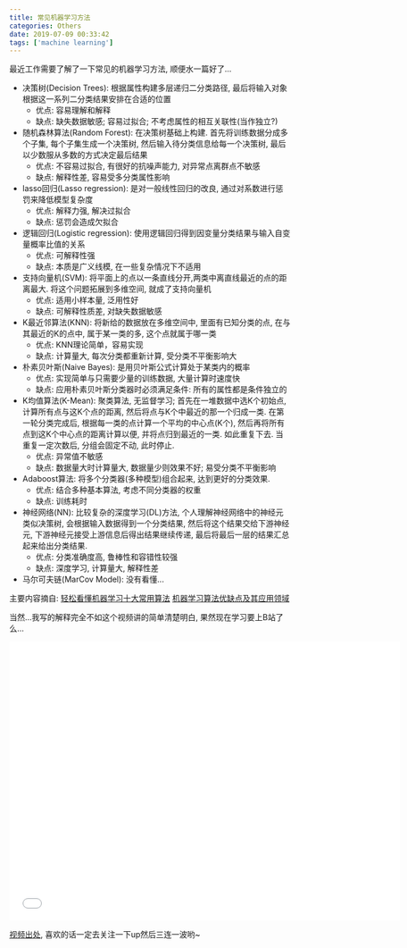 ```yaml
---
title: 常见机器学习方法
categories: Others
date: 2019-07-09 00:33:42
tags: ['machine learning']
---
```


最近工作需要了解了一下常见的机器学习方法, 顺便水一篇好了...

<!-- more -->

- 决策树(Decision Trees): 根据属性构建多层递归二分类路径, 最后将输入对象根据这一系列二分类结果安排在合适的位置
  + 优点: 容易理解和解释
  + 缺点: 缺失数据敏感; 容易过拟合; 不考虑属性的相互关联性(当作独立?)
- 随机森林算法(Random Forest): 在决策树基础上构建. 首先将训练数据分成多个子集, 每个子集生成一个决策树, 然后输入待分类信息给每一个决策树, 最后以少数服从多数的方式决定最后结果
  + 优点: 不容易过拟合, 有很好的抗噪声能力, 对异常点离群点不敏感
  + 缺点: 解释性差, 容易受多分类属性影响
- lasso回归(Lasso regression): 是对一般线性回归的改良, 通过对系数进行惩罚来降低模型复杂度
  + 优点: 解释力强, 解决过拟合
  + 缺点: 惩罚会造成欠拟合
- 逻辑回归(Logistic regression): 使用逻辑回归得到因变量分类结果与输入自变量概率比值的关系
  + 优点: 可解释性强
  + 缺点: 本质是广义线模, 在一些复杂情况下不适用
- 支持向量机(SVM): 将平面上的点以一条直线分开,两类中离直线最近的点的距离最大. 将这个问题拓展到多维空间, 就成了支持向量机
  + 优点: 适用小样本量, 泛用性好
  + 缺点: 可解释性质差, 对缺失数据敏感
- K最近邻算法(KNN): 将新给的数据放在多维空间中, 里面有已知分类的点, 在与其最近的K的点中, 属于某一类的多, 这个点就属于哪一类
  + 优点: KNN理论简单，容易实现
  + 缺点: 计算量大, 每次分类都重新计算, 受分类不平衡影响大
- 朴素贝叶斯(Naive Bayes): 是用贝叶斯公式计算处于某类内的概率
  + 优点: 实现简单与只需要少量的训练数据, 大量计算时速度快
  + 缺点: 应用朴素贝叶斯分类器时必须满足条件: 所有的属性都是条件独立的
- K均值算法(K-Mean): 聚类算法, 无监督学习; 首先在一堆数据中选K个初始点, 计算所有点与这K个点的距离, 然后将点与K个中最近的那一个归成一类. 在第一轮分类完成后, 根据每一类的点计算一个平均的中心点(K个), 然后再将所有点到这K个中心点的距离计算以便, 并将点归到最近的一类. 如此重复下去. 当重复一定次数后, 分组会固定不动, 此时停止.
  + 优点: 异常值不敏感
  + 缺点: 数据量大时计算量大, 数据量少则效果不好; 易受分类不平衡影响
- Adaboost算法: 将多个分类器(多种模型)组合起来, 达到更好的分类效果.
  + 优点: 结合多种基本算法, 考虑不同分类器的权重
  + 缺点: 训练耗时
- 神经网络(NN): 比较复杂的深度学习(DL)方法, 个人理解神经网络中的神经元类似决策树, 会根据输入数据得到一个分类结果, 然后将这个结果交给下游神经元, 下游神经元接受上游信息后得出结果继续传递, 最后将最后一层的结果汇总起来给出分类结果.
  + 优点: 分类准确度高, 鲁棒性和容错性较强
  + 缺点: 深度学习, 计算量大, 解释性差
- 马尔可夫链(MarCov Model): 没有看懂...


主要内容摘自:
[轻松看懂机器学习十大常用算法](https://cloud.tencent.com/developer/article/1006091)
[机器学习算法优缺点及其应用领域](https://blog.csdn.net/mach_learn/article/details/39501849)

当然...我写的解释完全不如这个视频讲的简单清楚明白, 果然现在学习要上B站了么...
<iframe src="//player.bilibili.com/player.html?aid=20922906&cid=34291885&page=1" width="700" height="500" scrolling="no" border="0" frameborder="no" framespacing="0" allowfullscreen="true"> </iframe>

[视频出处](https://www.bilibili.com/video/av20922906?t=585), 喜欢的话一定去关注一下up然后三连一波哟~